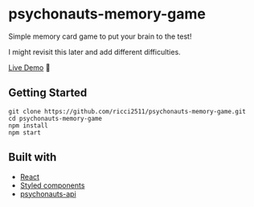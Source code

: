 # psychonauts-memory-game
Simple memory card game to put your brain to the test!

I might revisit this later and add different difficulties.

[Live Demo](http://ricci2511.github.io/psychonauts-memory-game/) :star2:

## Getting Started
```
git clone https://github.com/ricci2511/psychonauts-memory-game.git
cd psychonauts-memory-game
npm install
npm start
```
## Built with
* [React](https://reactjs.org/)
* [Styled components](https://styled-components.com/)
* [psychonauts-api](https://github.com/thamudi/psychonauts-api)
